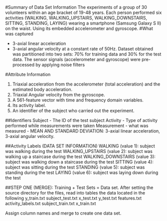#Summary of Data Set Information
The experiments of a group of 30 volunteers within an age bracket of 19-48 years. Each person performed six activities
(WALKING, WALKING_UPSTAIRS, WALKING_DOWNSTAIRS, SITTING, STANDING, LAYING) wearing a smartphone (Samsung Galaxy S II) on the waist.
Using its embedded accelerometer and gyroscope.
#What was captured
 * 3-axial linear acceleration 
 * 3-axial angular velocity at a constant rate of 50Hz. 
 Dataset obtained was partitioned into two sets: 70% for training data and 30% for the test data.
 The sensor signals (accelerometer and gyroscope) were pre-processed by applying noise filters
 
#Attribute Information
1. Triaxial acceleration from the accelerometer (total acceleration) and the estimated body acceleration.
2. Triaxial Angular velocity from the gyroscope.
3. A 561-feature vector with time and frequency domain variables.
4. Its activity label.
5. An identifier of the subject who carried out the experiment.

##Identifiers
Subject - The ID of the test subject
Activity - Type of activity performed while measurements were taken
Measurement - what was measured - MEAN AND STANDARD DEVIATION: 3-axial linear acceleration, 3-axial angular velocity.

##Activity Labels (DATA SET INFORMATION)
WALKING (value 1): subject was walking during the test
WALKING_UPSTAIRS (value 2): subject was walking up a staircase during the test
WALKING_DOWNSTAIRS (value 3): subject was walking down a staircase during the test
SITTING (value 4): subject was sitting during the test
STANDING (value 5): subject was standing during the test
LAYING (value 6): subject was laying down during the test

##STEP ONE (MERGE):  Training + Test Sets =  Data set.
After setting the source directory for the files, read into tables the data located in the following
y_train.txt
subject_test.txt
x_test.txt
y_test.txt
features.txt
activity_labels.txt
subject_train.txt
x_train.txt

Assign column names and merge to create one data set.

